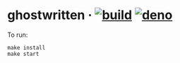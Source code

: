 # ghostwritten &middot; [![build](https://github.com/aegooby/ghostwritten/actions/workflows/deno.yml/badge.svg)](https://github.com/aegooby/ghostwritten/actions/workflows/deno.yml) [![deno](https://img.shields.io/badge/deno-v1.8.0-lightgrey?logo=deno)](https://deno.land/posts/v1.8)
To run:

    make install
    make start
